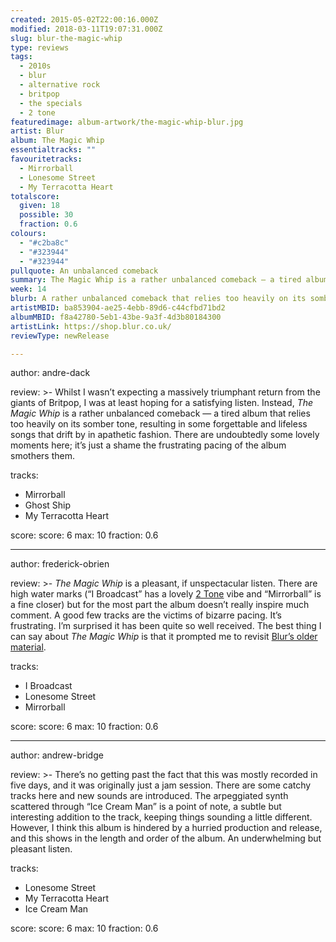 ```yaml
---
created: 2015-05-02T22:00:16.000Z
modified: 2018-03-11T19:07:31.000Z
slug: blur-the-magic-whip
type: reviews
tags:
  - 2010s
  - blur
  - alternative rock
  - britpop
  - the specials
  - 2 tone
featuredimage: album-artwork/the-magic-whip-blur.jpg
artist: Blur
album: The Magic Whip
essentialtracks: ""
favouritetracks:
  - Mirrorball
  - Lonesome Street
  - My Terracotta Heart
totalscore:
  given: 18
  possible: 30
  fraction: 0.6
colours:
  - "#c2ba8c"
  - "#323944"
  - "#323944"
pullquote: An unbalanced comeback
summary: The Magic Whip is a rather unbalanced comeback — a tired album that relies too heavily on its somber tone, resulting in forgettable and lifeless songs that drift by in apathetic fashion.
week: 14
blurb: A rather unbalanced comeback that relies too heavily on its somber tone, resulting in forgettable and lifeless songs that drift by in apathetic fashion.
artistMBID: ba853904-ae25-4ebb-89d6-c44cfbd71bd2
albumMBID: f8a42780-5eb1-43be-9a3f-4d3b80184300
artistLink: https://shop.blur.co.uk/
reviewType: newRelease

---
```

author: andre-dack

review: >-
  Whilst I wasn’t expecting a massively triumphant return from the giants of Britpop, I was at least hoping for a satisfying listen. Instead, *The Magic Whip* is a rather unbalanced comeback — a tired album that relies too heavily on its somber tone, resulting in some forgettable and lifeless songs that drift by in apathetic fashion. There are undoubtedly some lovely moments here; it’s just a shame the frustrating pacing of the album smothers them.

tracks:
  - Mirrorball
  - ­Ghost Ship
  - ­My Terracotta Heart

score:
  score: 6
  max: 10
  fraction: 0.6

---
author: frederick-obrien

review: >-
  *The Magic Whip* is a pleasant, if unspectacular listen. There are high water marks (“I Broadcast” has a lovely [2 Tone](/reviews/the-specials-the-specials/) vibe and “Mirrorball” is a fine closer) but for the most part the album doesn’t really inspire much comment. A good few tracks are the victims of bizarre pacing. It’s frustrating. I’m surprised it has been quite so well received. The best thing I can say about *The Magic Whip* is that it prompted me to revisit [Blur’s older material](/reviews/blur-modern-life-is-rubbish/).

tracks:
  - I Broadcast
  - ­Lonesome Street
  - ­Mirrorball

score:
  score: 6
  max: 10
  fraction: 0.6

---
author: andrew-bridge

review: >-
  There’s no getting past the fact that this was mostly recorded in five days, and it was originally just a jam session. There are some catchy tracks here and new sounds are introduced. The arpeggiated synth scattered through “Ice Cream Man” is a point of note, a subtle but interesting addition to the track, keeping things sounding a little different. However, I think this album is hindered by a hurried production and release, and this shows in the length and order of the album. An underwhelming but pleasant listen.

tracks:
  - Lonesome Street
  - ­My Terracotta Heart
  - ­Ice Cream Man

score:
  score: 6
  max: 10
  fraction: 0.6
